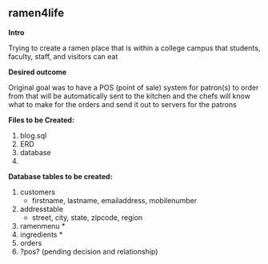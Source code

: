 ## ramen4life

**Intro**

Trying to create a ramen place that is within a college campus that students, faculty, staff, and visitors can eat

**Desired outcome**

Original goal was to have a POS (point of sale) system for patron(s) to order from that will be automatically sent to the kitchen and the chefs will know what to make for the orders and send it out to servers for the patrons

**Files to be Created:**

1. blog.sql
2. ERD
3. database
4. 

**Database tables to be created:**

1. customers
   * firstname, lastname, emailaddress, mobilenumber
2. addresstable
   * street, city, state, zipcode, region
3. ramenmenu
   * 
4. ingredients
   * 
5. orders
6. ?pos? (pending decision and relationship)
